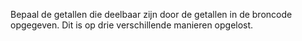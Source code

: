 Bepaal de getallen die deelbaar zijn door de getallen in de broncode opgegeven.
Dit is op drie verschillende manieren opgelost.
